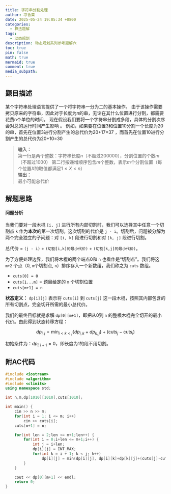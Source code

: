 ```yaml
---
title: 字符串分割处理
author: 凉香栾
date: 2025-05-24 19:05:34 +0800
categories:
  - 算法题解
tags:
  - 动态规划
description: 动态规划系列参考题解六
toc: true
pin: false
math: true
mermaid: true
comment: true
media_subpath:
---
```



## 题目描述

某个字符串处理语言提供了一个将字符串一分为二的基本操作。
由于该操作需要拷贝原来的字符串，因此对于长度为$n$的串，无论在其什么位置进行分割，都需要花费n个单位的时间。
现在假设我们要将一个字符串分割成多段，具体的分割次序会对总的运行时间产生影响 。
例如，如果要在位置3和位置10分割一个长度为20的串，首先在位置3进行分割产生的总代价为20+17=37 ，而首先在位置10进行分割产生的总代价为20+10=30  

> **输入：**  
> 第一行是两个整数：字符串长度$n$（不超过200000），分割位置的个数$m$（不超过1000）
> 第二行按递增顺序包含$m$个整数，表示$m$个分割位置（每个位置$X$的取值都满足$1 \le X \lt n$）  
> **输出：**  
> 最小可能总代价

## 解题思路

#### 问题分析

当我们要对一段木棍 `[i, j]` 进行所有内部切割时，我们可以选择其中任意一个切割点 `k` 作为**本次**的第一次切割。这次切割的代价是 `j - i`。切割后，问题被分解为两个完全独立的子问题：对 `[i, k]` 段进行切割和对 `[k, j]` 段进行切割。

总代价 = `(j - i)` + `(切割[i,k]的最小代价)` + `(切割[k,j]的最小代价)`。

为了方便处理边界，我们将木棍的两个端点0和 `n` 也看作是“切割点”。我们将这 `m+2` 个点（0, `m`个切割点, `n`）排序存入一个新数组，我们称之为 `cuts` 数组。
* `cuts[0] = 0`
* `cuts[1...m]` = 题目给定的 `m` 个切割位置
* `cuts[m+1] = n`

**状态定义：**
`dp[i][j]` 表示将 `cuts[i]` 到 `cuts[j]` 这一段木棍，按照其内部包含的所有切割点，完全切开所需的最小总代价。

我们的最终目标就是求解 `dp[0][m+1]`，即把从0到 `n` 的整根木棍完全切开的最小代价。由此得到状态转移方程：

$$dp_{i,j} = \min_{i < k < j} \{ dp_{i,k} + dp_{k,j} \} + (\text{cuts}_j - \text{cuts}_i)$$

初始条件为：$dp_{i, i+1} = 0$，即长度为1的段不用切割。


## 附AC代码

```cpp
#include <iostream>
#include <algorithm>
#include <climits>
using namespace std;

int n,m,dp[1010][1010],cuts[1010];

int main() {
    cin >> n >> m;
    for(int i = 1; i <= m; i++)
        cin >> cuts[i];
    cuts[m+1] = n;

    for(int len = 2;len <= m+1;len++) {
        for(int i = 0;i+len <= m+1;i++) {
            int j = i+len;
            dp[i][j] = INT_MAX;
            for(int k = i + 1; k < j; k++)
                dp[i][j] = min(dp[i][j], dp[i][k]+dp[k][j]+(cuts[j]-cuts[i]));
        }
    }

    cout << dp[0][m+1] << endl;
    return 0;
}
```